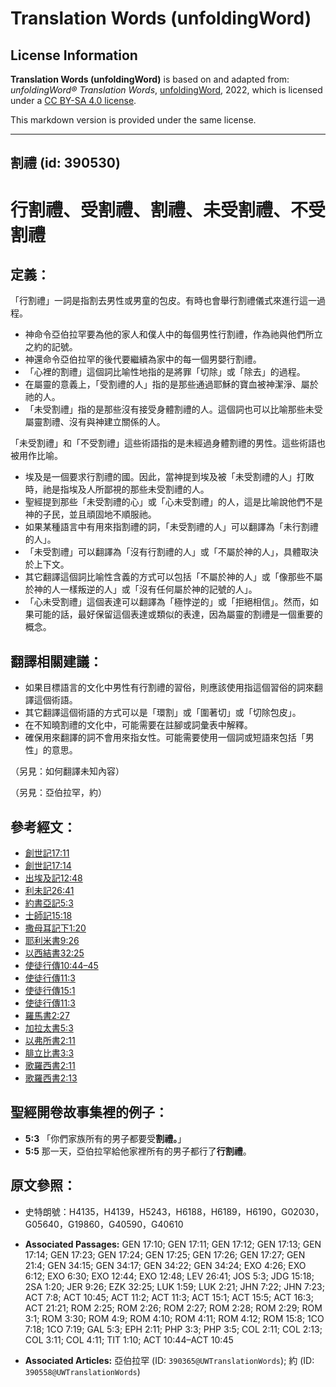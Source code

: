# Translation Words (unfoldingWord)

## License Information

**Translation Words (unfoldingWord)** is based on and adapted from: _unfoldingWord® Translation Words_, [unfoldingWord](https://unfoldingword.org/utw), 2022, which is licensed under a [CC BY-SA 4.0 license](https://creativecommons.org/licenses/by-sa/4.0/legalcode.en).

This markdown version is provided under the same license.



--------------------------------

## 割禮 (id: 390530)

行割禮、受割禮、割禮、未受割禮、不受割禮
====================

定義：
---

「行割禮」一詞是指割去男性或男童的包皮。有時也會舉行割禮儀式來進行這一過程。

* 神命令亞伯拉罕要為他的家人和僕人中的每個男性行割禮，作為祂與他們所立之約的記號。
* 神還命令亞伯拉罕的後代要繼續為家中的每一個男嬰行割禮。
* 「心裡的割禮」這個詞比喻性地指的是將罪「切除」或「除去」的過程。
* 在屬靈的意義上，「受割禮的人」指的是那些通過耶穌的寶血被神潔淨、屬於祂的人。
* 「未受割禮」指的是那些沒有接受身體割禮的人。這個詞也可以比喻那些未受屬靈割禮、沒有與神建立關係的人。

「未受割禮」和「不受割禮」這些術語指的是未經過身體割禮的男性。這些術語也被用作比喻。

* 埃及是一個要求行割禮的國。因此，當神提到埃及被「未受割禮的人」打敗時，祂是指埃及人所鄙視的那些未受割禮的人。
* 聖經提到那些「未受割禮的心」或「心未受割禮」的人，這是比喻說他們不是神的子民，並且頑固地不順服祂。
* 如果某種語言中有用來指割禮的詞，「未受割禮的人」可以翻譯為「未行割禮的人」。
* 「未受割禮」可以翻譯為「沒有行割禮的人」或「不屬於神的人」，具體取決於上下文。
* 其它翻譯這個詞比喻性含義的方式可以包括「不屬於神的人」或「像那些不屬於神的人一樣叛逆的人」或「沒有任何屬於神的記號的人」。
* 「心未受割禮」這個表達可以翻譯為「極悖逆的」或「拒絕相信」。然而，如果可能的話，最好保留這個表達或類似的表達，因為屬靈的割禮是一個重要的概念。

翻譯相關建議：
-------

* 如果目標語言的文化中男性有行割禮的習俗，則應該使用指這個習俗的詞來翻譯這個術語。
* 其它翻譯這個術語的方式可以是「環割」或「圍著切」或「切除包皮」。
* 在不知曉割禮的文化中，可能需要在註腳或詞彙表中解釋。
* 確保用來翻譯的詞不會用來指女性。可能需要使用一個詞或短語來包括「男性」的意思。

（另見：如何翻譯未知內容）

（另見：亞伯拉罕，約）

參考經文：
-----

* [創世記17:11](https://ref.ly/Gen17:11)
* [創世記17:14](https://ref.ly/Gen17:14)
* [出埃及記12:48](https://ref.ly/Exod12:48)
* [利未記26:41](https://ref.ly/Lev26:41)
* [約書亞記5:3](https://ref.ly/Josh5:3)
* [士師記15:18](https://ref.ly/Judg15:18)
* [撒母耳記下1:20](https://ref.ly/2Sam1:20)
* [耶利米書9:26](https://ref.ly/Jer9:26)
* [以西結書32:25](https://ref.ly/Ezek32:25)
* [使徒行傳10:44–45](https://ref.ly/Acts10:44-Acts10:45)
* [使徒行傳11:3](https://ref.ly/Acts11:3)
* [使徒行傳15:1](https://ref.ly/Acts15:1)
* [使徒行傳11:3](https://ref.ly/Acts11:3)
* [羅馬書2:27](https://ref.ly/Rom2:27)
* [加拉太書5:3](https://ref.ly/Gal5:3)
* [以弗所書2:11](https://ref.ly/Eph2:11)
* [腓立比書3:3](https://ref.ly/Phil3:3)
* [歌羅西書2:11](https://ref.ly/Col2:11)
* [歌羅西書2:13](https://ref.ly/Col2:13)

聖經開卷故事集裡的例子：
------------

* **5:3** 「你們家族所有的男子都要受**割禮。**」
* **5:5** 那一天，亞伯拉罕給他家裡所有的男子都行了**行割禮**。

原文參照：
-----

* 史特朗號：H4135，H4139，H5243，H6188，H6189，H6190，G02030，G05640，G19860，G40590，G40610

* **Associated Passages:** GEN 17:10; GEN 17:11; GEN 17:12; GEN 17:13; GEN 17:14; GEN 17:23; GEN 17:24; GEN 17:25; GEN 17:26; GEN 17:27; GEN 21:4; GEN 34:15; GEN 34:17; GEN 34:22; GEN 34:24; EXO 4:26; EXO 6:12; EXO 6:30; EXO 12:44; EXO 12:48; LEV 26:41; JOS 5:3; JDG 15:18; 2SA 1:20; JER 9:26; EZK 32:25; LUK 1:59; LUK 2:21; JHN 7:22; JHN 7:23; ACT 7:8; ACT 10:45; ACT 11:2; ACT 11:3; ACT 15:1; ACT 15:5; ACT 16:3; ACT 21:21; ROM 2:25; ROM 2:26; ROM 2:27; ROM 2:28; ROM 2:29; ROM 3:1; ROM 3:30; ROM 4:9; ROM 4:10; ROM 4:11; ROM 4:12; ROM 15:8; 1CO 7:18; 1CO 7:19; GAL 5:3; EPH 2:11; PHP 3:3; PHP 3:5; COL 2:11; COL 2:13; COL 3:11; COL 4:11; TIT 1:10; ACT 10:44–ACT 10:45
* **Associated Articles:** 亞伯拉罕 (ID: `390365@UWTranslationWords`); 約 (ID: `390558@UWTranslationWords`)

